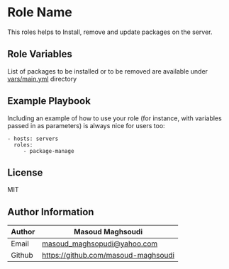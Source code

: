 Role Name
=========

This roles helps to Install, remove and update packages on the server.

Role Variables
--------------

List of packages to be installed or to be removed are available under [vars/main.yml](./vars/main.yml) directory

Example Playbook
----------------

Including an example of how to use your role (for instance, with variables passed in as parameters) is always nice for users too:

    - hosts: servers
      roles:
         - package-manage

License
-------

MIT

Author Information
------------------

| Author | Masoud Maghsoudi                      |
| ------ | ------------------------------------- |
| Email  | <masoud_maghsopudi@yahoo.com>         |
| Github | <https://github.com/masoud-maghsoudi> |
